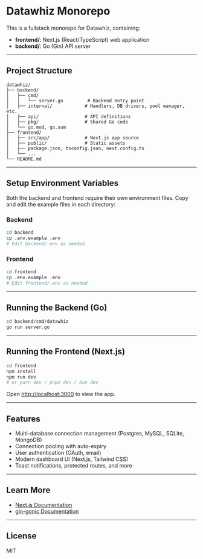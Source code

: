# Datawhiz Monorepo

This is a fullstack monorepo for Datawhiz, containing:

- **frontend/**: Next.js (React/TypeScript) web application
- **backend/**: Go (Gin) API server

---

## Project Structure

```
datawhiz/
├── backend/
│   ├── cmd/
│   │   └── server.go         # Backend entry point
│   ├── internal/            # Handlers, DB drivers, pool manager, etc.
│   ├── api/                 # API definitions
│   ├── pkg/                 # Shared Go code
│   └── go.mod, go.sum
├── frontend/
│   ├── src/app/             # Next.js app source
│   ├── public/              # Static assets
│   ├── package.json, tsconfig.json, next.config.ts
│   └── ...
└── README.md
```

---



## Setup Environment Variables

Both the backend and frontend require their own environment files. Copy and edit the example files in each directory:

### Backend
```bash
cd backend
cp .env.example .env
# Edit backend/.env as needed
```

### Frontend
```bash
cd frontend
cp .env.example .env
# Edit frontend/.env as needed
```

---

## Running the Backend (Go)

```bash
cd backend/cmd/datawhiz
go run server.go
```

---

## Running the Frontend (Next.js)

```bash
cd frontend
npm install
npm run dev
# or yarn dev / pnpm dev / bun dev
```

Open [http://localhost:3000](http://localhost:3000) to view the app.

---

## Features

- Multi-database connection management (Postgres, MySQL, SQLite, MongoDB)
- Connection pooling with auto-expiry
- User authentication (OAuth, email)
- Modern dashboard UI (Next.js, Tailwind CSS)
- Toast notifications, protected routes, and more

---

## Learn More

- [Next.js Documentation](https://nextjs.org/docs)
- [gin-gonic Documentation](https://gin-gonic.com/docs/)

---

## License

MIT
